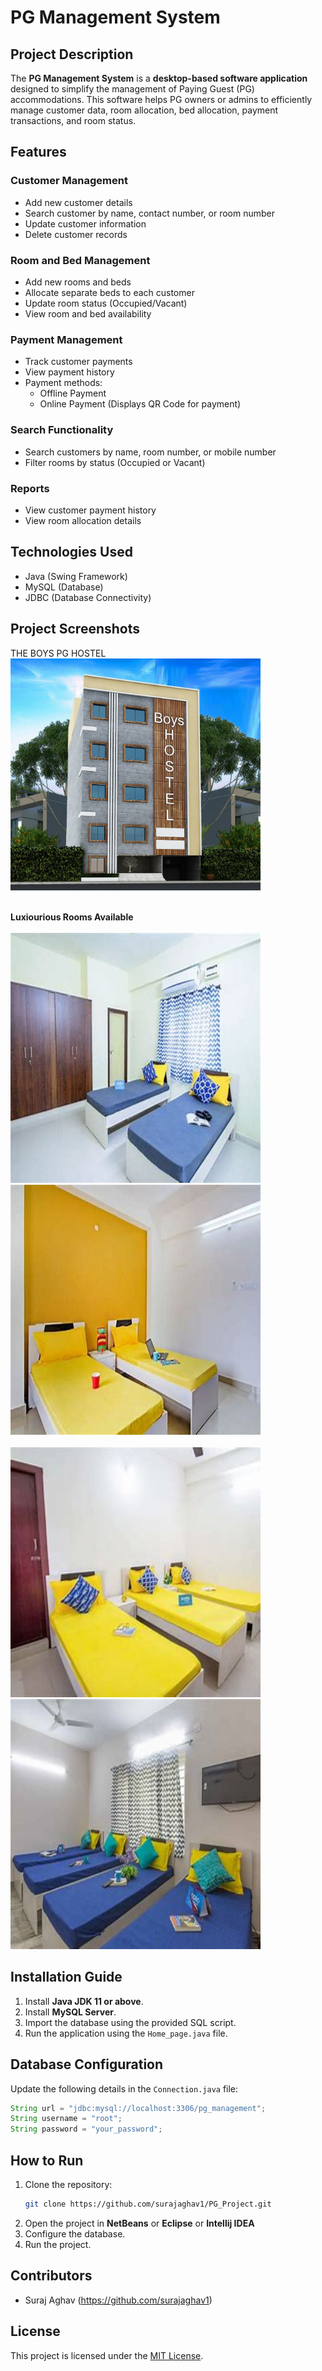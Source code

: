 # PG Management System

## Project Description
The **PG Management System** is a **desktop-based software application** designed to simplify the management of Paying Guest (PG) accommodations. This software helps PG owners or admins to efficiently manage customer data, room allocation, bed allocation, payment transactions, and room status.

## Features

### Customer Management
- Add new customer details
- Search customer by name, contact number, or room number
- Update customer information
- Delete customer records

### Room and Bed Management
- Add new rooms and beds
- Allocate separate beds to each customer
- Update room status (Occupied/Vacant)
- View room and bed availability

### Payment Management
- Track customer payments
- View payment history
- Payment methods:
  - Offline Payment
  - Online Payment (Displays QR Code for payment)

### Search Functionality
- Search customers by name, room number, or mobile number
- Filter rooms by status (Occupied or Vacant)

### Reports
- View customer payment history
- View room allocation details

## Technologies Used
- Java (Swing Framework)
- MySQL (Database)
- JDBC (Database Connectivity)

## Project Screenshots

THE BOYS PG HOSTEL <br><img src="https://github.com/surajaghav1/PG_Project/blob/main/PG_Management/images/PG_boys.jpg" width="400">  <br> <br>

<strong> Luxiourious Rooms Available </strong> <br><br>
<img src="https://github.com/surajaghav1/PG_Project/blob/main/PG_Management/images/Room_1.jpeg" width="400" height="400" >
<img src="https://github.com/surajaghav1/PG_Project/blob/main/PG_Management/images/Room_2.jpeg" width="400" height="400" >   <br><br>
<img src="https://github.com/surajaghav1/PG_Project/blob/main/PG_Management/images/Room_3_sharing.jpeg" width="400" height="400">
<img src="https://github.com/surajaghav1/PG_Project/blob/main/PG_Management/images/Room_4_sharing.jpeg" width="400" height="400">


## Installation Guide
1. Install **Java JDK 11 or above**.
2. Install **MySQL Server**.
3. Import the database using the provided SQL script.
4. Run the application using the `Home_page.java` file.

## Database Configuration
Update the following details in the `Connection.java` file:
```java
String url = "jdbc:mysql://localhost:3306/pg_management";
String username = "root";
String password = "your_password";
```

## How to Run
1. Clone the repository:
   ```bash
   git clone https://github.com/surajaghav1/PG_Project.git
   ```
2. Open the project in **NetBeans** or **Eclipse** or **Intellij IDEA**
3. Configure the database.
4. Run the project.

## Contributors
- Suraj Aghav (https://github.com/surajaghav1)

## License
This project is licensed under the [MIT License](LICENSE).

